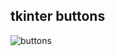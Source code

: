 ## tkinter buttons
![buttons](https://github.com/user-attachments/assets/97dad3b2-7449-47d5-bd9b-98c13d0410ec)
